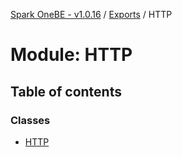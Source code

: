 [Spark OneBE - v1.0.16](../README.md) / [Exports](../modules.md) / HTTP

# Module: HTTP

## Table of contents

### Classes

- [HTTP](../classes/HTTP.HTTP-1.md)
